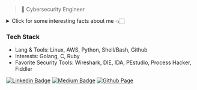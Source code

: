
> 🔐 Cybersecurity Engineer

<details>
  <summary>Click for some interesting facts about me 👈🏻</summary>
  <pre>
    > Call me Bea (Bee-ah, sounds quite like 'Bia') 👀
    > Graduated in Cybersecurity and post-graduated in Computer Forensics
    > I have expertise on threat hunting and the Mitre Att&ck framework
    > I play around with malware analysis
    > I really like birds!! </pre>
</details>

### Tech Stack

- Lang & Tools: Linux, AWS, Python, Shell/Bash, Github
- Interests: Golang, C, Ruby
- Favorite Security Tools: Wireshark, DIE, IDA, PEstudio, Process Hacker, Fiddler





 [![Linkedin Badge](https://img.shields.io/badge/LinkedIn-000000?style=for-the-badge&logo=linkedin&logoColor=white)](https://www.linkedin.com/in/beapereiras/)  [![Medium Badge](https://img.shields.io/badge/Medium-000000?style=for-the-badge&logo=medium&logoColor=white)](https://litio.medium.com/) [![Github Page](https://img.shields.io/badge/GitHub_Page-000000?style=for-the-badge&logo=github&logoColor=white)](https://0wlexe.github.io)



<!--
**j4nedoe/j4nedoe** is a ✨ _special_ ✨ repository because its `README.md` (this file) appears on your GitHub profile.

Here are some ideas to get you started:

# Titulo

- 🔭 I’m currently working on ...
- 🌱 I’m currently learning ...
- 👯 I’m looking to collaborate on ...
- 🤔 I’m looking for help with ...
- 💬 Ask me about ...
- 📫 How to reach me: ...
- 😄 Pronouns: ...
- ⚡ Fun fact: ...
-->
